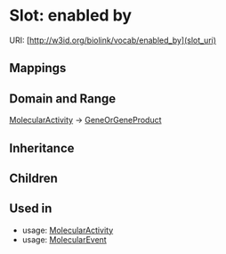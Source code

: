 # Slot: enabled by




URI: [http://w3id.org/biolink/vocab/enabled_by](slot_uri)
## Mappings

## Domain and Range

[MolecularActivity](MolecularActivity.md) -> [GeneOrGeneProduct](GeneOrGeneProduct.md)
## Inheritance

## Children

## Used in

 *  usage: [MolecularActivity](MolecularActivity.md)
 *  usage: [MolecularEvent](MolecularEvent.md)
